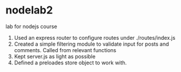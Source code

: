 # nodelab2
lab for nodejs course

1. Used an express router to configure routes under ./routes/index.js
2. Created a simple filtering module to validate input for posts and comments. Called from relevant functions
3. Kept server.js as light as possible
4. Defined a preloades store object to work with.

